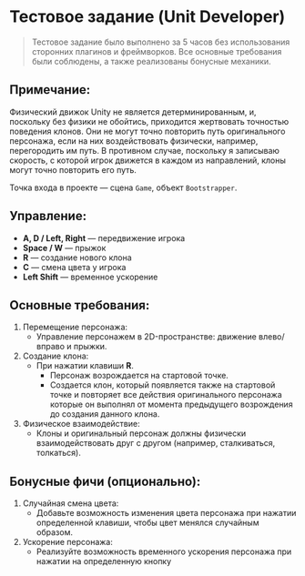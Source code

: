 # Тестовое задание (Unit Developer)

> Тестовое задание было выполнено за 5 часов без использования сторонних плагинов и фреймворков. 
> Все основные требования были соблюдены, а также реализованы бонусные механики.

## Примечание:
Физический движок Unity не является детерминированным, и, поскольку без физики не обойтись, приходится жертвовать точностью поведения клонов. 
Они не могут точно повторить путь оригинального персонажа, если на них воздействовать физически, например, перегородить им путь. 
В противном случае, поскольку я записываю скорость, с которой игрок движется в каждом из направлений, клоны могут точно повторить его путь.

Точка входа в проекте — сцена `Game`, объект `Bootstrapper`.

## Управление:
- **A, D / Left, Right** — передвижение игрока
- **Space / W** — прыжок
- **R** — создание нового клона
- **C** — смена цвета у игрока
- **Left Shift** — временное ускорение

## Основные требования:
1. Перемещение персонажа:
    - Управление персонажем в 2D-пространстве: движение влево/вправо и прыжки.
2. Создание клона:
    - При нажатии клавиши <b>R</b>.
        - Персонаж возрождается на стартовой точке.
        - Создается клон, который появляется также на стартовой точке и повторяет все действия оригинального персонажа которые он выполнял от момента предыдущего возрождения до создания данного клона.
3. Физическое взаимодействие:
    - Клоны и оригинальный персонаж должны физически взаимодействовать друг с другом (например, сталкиваться, толкаться).

## Бонусные фичи (опционально):
1. Случайная смена цвета:
    - Добавьте возможность изменения цвета персонажа при нажатии определенной клавиши, чтобы цвет менялся случайным образом.
2. Ускорение персонажа:
    - Реализуйте возможность временного ускорения персонажа при нажатии на определенную кнопку
